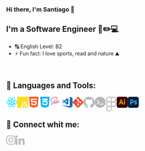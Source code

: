 ### Hi there, I'm Santiago 👋

## I'm a Software Engineer 🧠✏️💻
- 🔠 English Level: B2
- ⚡ Fun fact: I love sports, read and nature ⛰️
<br/>

## 🧰 Languages and Tools:

<img align="left" alt="ReactJs" width="30px" src="./iconos/react.svg" />
<img align="left" alt="JavaScript" width="30px" src="./iconos/js.svg" />
<img align="left" alt="HTML5" width="30px" src="./iconos/html.svg" />
<img align="left" alt="CSS3" width="30px" src="./iconos/css.svg" />
<img align="left" alt="Sass" width="30px" src="./iconos/sass.svg" />
<img align="left" alt="Visual Studio Code" width="30px" src="./iconos/vs.svg" />
<img align="left" alt="Git" width="30px" src="./iconos/git.svg" />
<img align="left" alt="GitHub" width="30px" src="./iconos/github.svg" />
<img align="left" alt="Terminal" width="30px" src="./iconos/console.svg" />
<img align="left" alt="Figma" width="30px" src="./iconos/figma.svg" />
<img align="left" alt="Illustrator" width="30px" src="./iconos/ai.svg" />
<img align="left" alt="Phothoshop" width="30px" src="./iconos/ph.svg" />
<!-- <img align="left" alt="Node.js" width="30px" src="./iconos/node.svg" /> -->

<br/>
<br/>

## 🔗 Connect whit me:

[<img align="left" alt="sanmoyano | Instagram" width="25px" src="./iconos/insta.svg" />][instagram]
[<img align="left" alt="santiago-moyano | LinkedIn" width="25px"  src="./iconos/linkedin.svg" />][linkedin]

<br/>
<br/>

<!-- [![Anurag's GitHub stats](https://github-readme-stats.vercel.app/api?username=sanmoyano)](https://github.com/sanmoyano/github-readme-stats) -->

[linkedin]: https://www.linkedin.com/in/santiago-moyano/
[instagram]: https://www.instagram.com/sanmoyano/?hl=es
